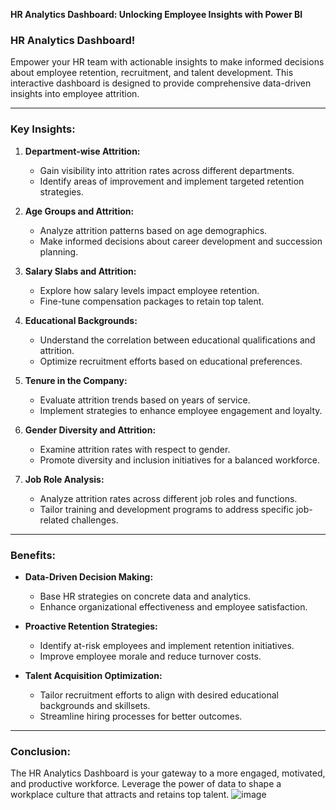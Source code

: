 **HR Analytics Dashboard: Unlocking Employee Insights with Power BI**
### HR Analytics Dashboard!

Empower your HR team with actionable insights to make informed decisions about employee retention, recruitment, and talent development. This interactive dashboard is designed to provide comprehensive data-driven insights into employee attrition.

---

### Key Insights:

1. **Department-wise Attrition:**
   - Gain visibility into attrition rates across different departments.
   - Identify areas of improvement and implement targeted retention strategies.

2. **Age Groups and Attrition:**
   - Analyze attrition patterns based on age demographics.
   - Make informed decisions about career development and succession planning.

3. **Salary Slabs and Attrition:**
   - Explore how salary levels impact employee retention.
   - Fine-tune compensation packages to retain top talent.

4. **Educational Backgrounds:**
   - Understand the correlation between educational qualifications and attrition.
   - Optimize recruitment efforts based on educational preferences.

5. **Tenure in the Company:**
   - Evaluate attrition trends based on years of service.
   - Implement strategies to enhance employee engagement and loyalty.

6. **Gender Diversity and Attrition:**
   - Examine attrition rates with respect to gender.
   - Promote diversity and inclusion initiatives for a balanced workforce.

7. **Job Role Analysis:**
   - Analyze attrition rates across different job roles and functions.
   - Tailor training and development programs to address specific job-related challenges.

---
### Benefits:

- **Data-Driven Decision Making:**
  - Base HR strategies on concrete data and analytics.
  - Enhance organizational effectiveness and employee satisfaction.

- **Proactive Retention Strategies:**
  - Identify at-risk employees and implement retention initiatives.
  - Improve employee morale and reduce turnover costs.

- **Talent Acquisition Optimization:**
  - Tailor recruitment efforts to align with desired educational backgrounds and skillsets.
  - Streamline hiring processes for better outcomes.

---

### Conclusion:

The HR Analytics Dashboard is your gateway to a more engaged, motivated, and productive workforce. Leverage the power of data to shape a workplace culture that attracts and retains top talent.
![image](https://github.com/Samayamy/HR-Analytics-of-a-company/assets/53617164/21f631b8-deee-467e-92ce-58885be80e98)

